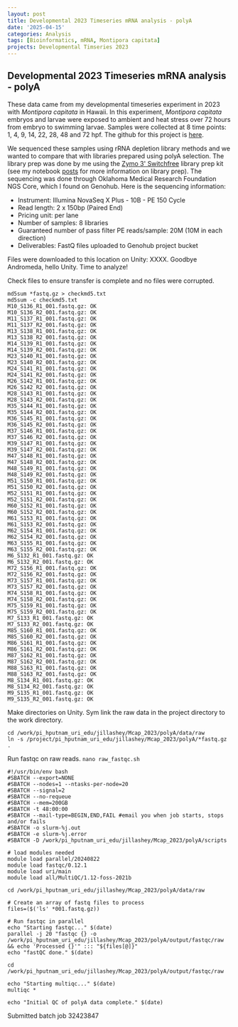 ```yaml
---
layout: post
title: Developmental 2023 Timeseries mRNA analysis - polyA
date: '2025-04-15'
categories: Analysis
tags: [Bioinformatics, mRNA, Montipora capitata]
projects: Developmental Timseries 2023
---
```


## Developmental 2023 Timeseries mRNA analysis - polyA

These data came from my developmental timeseries experiment in 2023 with *Montipora capitata* in Hawaii. In this experiment, *Montipora capitata* embryos and larvae were exposed to ambient and heat stress over 72 hours from embryo to swimming larvae. Samples were collected at 8 time points: 1, 4, 9, 14, 22, 28, 48 and 72 hpf. The github for this project is [here](https://github.com/JillAshey/Hawaii_Developmental_TimeSeries). 

We sequenced these samples using rRNA depletion library methods and we wanted to compare that with libraries prepared using polyA selection. The library prep was done by me using the [Zymo 3' Switchfree](https://www.zymoresearch.com/products/zymo-seq-switchfree-3-mrna-library-kit) library prep kit (see my notebook [posts](https://github.com/JillAshey/JillAshey_Putnam_Lab_Notebook) for more information on library prep). The sequencing was done through Oklahoma Medical Research Foundation NGS Core, which I found on Genohub. Here is the sequencing information: 

- Instrument: Illumina NovaSeq X Plus - 10B - PE 150 Cycle
- Read length: 2 x 150bp (Paired End)
- Pricing unit: per lane
- Number of samples: 8 libraries
- Guaranteed number of pass filter PE reads/sample: 20M (10M in each direction)
- Deliverables: FastQ files uploaded to Genohub project bucket

Files were downloaded to this location on Unity: XXXX. Goodbye Andromeda, hello Unity. Time to analyze!

Check files to ensure transfer is complete and no files were corrupted. 

```
md5sum *fastq.gz > checkmd5.txt
md5sum -c checkmd5.txt 
M10_S136_R1_001.fastq.gz: OK
M10_S136_R2_001.fastq.gz: OK
M11_S137_R1_001.fastq.gz: OK
M11_S137_R2_001.fastq.gz: OK
M13_S138_R1_001.fastq.gz: OK
M13_S138_R2_001.fastq.gz: OK
M14_S139_R1_001.fastq.gz: OK
M14_S139_R2_001.fastq.gz: OK
M23_S140_R1_001.fastq.gz: OK
M23_S140_R2_001.fastq.gz: OK
M24_S141_R1_001.fastq.gz: OK
M24_S141_R2_001.fastq.gz: OK
M26_S142_R1_001.fastq.gz: OK
M26_S142_R2_001.fastq.gz: OK
M28_S143_R1_001.fastq.gz: OK
M28_S143_R2_001.fastq.gz: OK
M35_S144_R1_001.fastq.gz: OK
M35_S144_R2_001.fastq.gz: OK
M36_S145_R1_001.fastq.gz: OK
M36_S145_R2_001.fastq.gz: OK
M37_S146_R1_001.fastq.gz: OK
M37_S146_R2_001.fastq.gz: OK
M39_S147_R1_001.fastq.gz: OK
M39_S147_R2_001.fastq.gz: OK
M47_S148_R1_001.fastq.gz: OK
M47_S148_R2_001.fastq.gz: OK
M48_S149_R1_001.fastq.gz: OK
M48_S149_R2_001.fastq.gz: OK
M51_S150_R1_001.fastq.gz: OK
M51_S150_R2_001.fastq.gz: OK
M52_S151_R1_001.fastq.gz: OK
M52_S151_R2_001.fastq.gz: OK
M60_S152_R1_001.fastq.gz: OK
M60_S152_R2_001.fastq.gz: OK
M61_S153_R1_001.fastq.gz: OK
M61_S153_R2_001.fastq.gz: OK
M62_S154_R1_001.fastq.gz: OK
M62_S154_R2_001.fastq.gz: OK
M63_S155_R1_001.fastq.gz: OK
M63_S155_R2_001.fastq.gz: OK
M6_S132_R1_001.fastq.gz: OK
M6_S132_R2_001.fastq.gz: OK
M72_S156_R1_001.fastq.gz: OK
M72_S156_R2_001.fastq.gz: OK
M73_S157_R1_001.fastq.gz: OK
M73_S157_R2_001.fastq.gz: OK
M74_S158_R1_001.fastq.gz: OK
M74_S158_R2_001.fastq.gz: OK
M75_S159_R1_001.fastq.gz: OK
M75_S159_R2_001.fastq.gz: OK
M7_S133_R1_001.fastq.gz: OK
M7_S133_R2_001.fastq.gz: OK
M85_S160_R1_001.fastq.gz: OK
M85_S160_R2_001.fastq.gz: OK
M86_S161_R1_001.fastq.gz: OK
M86_S161_R2_001.fastq.gz: OK
M87_S162_R1_001.fastq.gz: OK
M87_S162_R2_001.fastq.gz: OK
M88_S163_R1_001.fastq.gz: OK
M88_S163_R2_001.fastq.gz: OK
M8_S134_R1_001.fastq.gz: OK
M8_S134_R2_001.fastq.gz: OK
M9_S135_R1_001.fastq.gz: OK
M9_S135_R2_001.fastq.gz: OK
```

Make directories on Unity. Sym link the raw data in the project directory to the work directory. 

```
cd /work/pi_hputnam_uri_edu/jillashey/Mcap_2023/polyA/data/raw
ln -s /project/pi_hputnam_uri_edu/jillashey/Mcap_2023/polyA/*fastq.gz .
```

Run fastqc on raw reads. `nano raw_fastqc.sh`

```
#!/usr/bin/env bash
#SBATCH --export=NONE
#SBATCH --nodes=1 --ntasks-per-node=20
#SBATCH --signal=2
#SBATCH --no-requeue
#SBATCH --mem=200GB
#SBATCH -t 48:00:00
#SBATCH --mail-type=BEGIN,END,FAIL #email you when job starts, stops and/or fails
#SBATCH -o slurm-%j.out
#SBATCH -e slurm-%j.error
#SBATCH -D /work/pi_hputnam_uri_edu/jillashey/Mcap_2023/polyA/scripts 

# load modules needed
module load parallel/20240822
module load fastqc/0.12.1
module load uri/main
module load all/MultiQC/1.12-foss-2021b

cd /work/pi_hputnam_uri_edu/jillashey/Mcap_2023/polyA/data/raw

# Create an array of fastq files to process
files=($('ls' *001.fastq.gz)) 

# Run fastqc in parallel
echo "Starting fastqc..." $(date)
parallel -j 20 "fastqc {} -o /work/pi_hputnam_uri_edu/jillashey/Mcap_2023/polyA/output/fastqc/raw && echo 'Processed {}'" ::: "${files[@]}"
echo "fastQC done." $(date)

cd /work/pi_hputnam_uri_edu/jillashey/Mcap_2023/polyA/output/fastqc/raw

echo "Starting multiqc..." $(date)
multiqc *

echo "Initial QC of polyA data complete." $(date)
```

Submitted batch job 32423847

